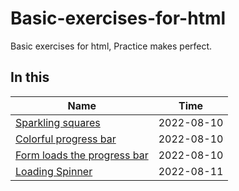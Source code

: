 # Basic-exercises-for-html
Basic exercises for html, Practice makes perfect.

## In this
|  Name  | Time |
|  ----  | ---- |
| [Sparkling squares](https://inokoe.github.io/Basic-exercises-for-html/Sparkling%20squares/)  |2022-08-10|
| [Colorful progress bar](https://inokoe.github.io/Basic-exercises-for-html/Colorful%20progress%20bar/)  |2022-08-10|
| [Form loads the progress bar](https://inokoe.github.io/Basic-exercises-for-html/Form%20loads%20the%20progress%20bar/)  |2022-08-10|
| [Loading Spinner](https://inokoe.github.io/Basic-exercises-for-html/Loading%20Spinner)  |2022-08-11|